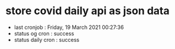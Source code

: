 # store covid daily api as json data

- last cronjob : Friday, 19 March 2021 00:27:36
- status og cron : success
- status daily cron : success
      
      